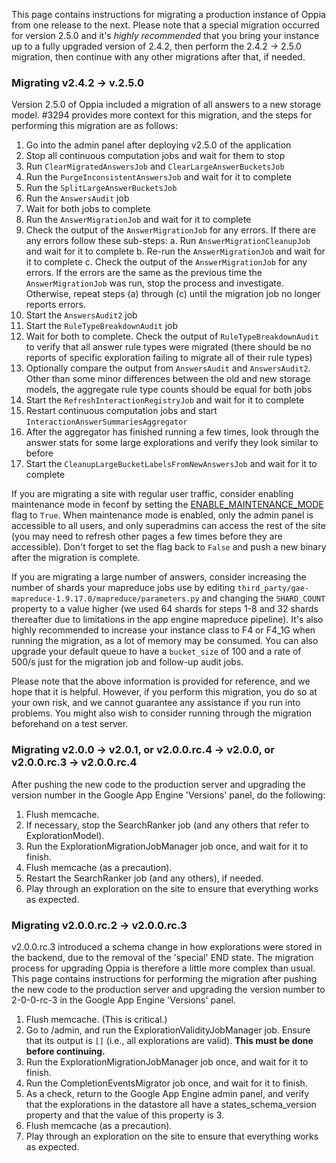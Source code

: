 This page contains instructions for migrating a production instance of Oppia from one release to the next. Please note that a special migration occurred for version 2.5.0 and it's *highly recommended* that you bring your instance up to a fully upgraded version of 2.4.2, then perform the 2.4.2 → 2.5.0 migration, then continue with any other migrations after that, if needed.

### Migrating v2.4.2 → v.2.5.0 ###

Version 2.5.0 of Oppia included a migration of all answers to a new storage model. #3294 provides more context for this migration, and the steps for performing this migration are as follows:

1. Go into the admin panel after deploying v2.5.0 of the application
2. Stop all continuous computation jobs and wait for them to stop
2. Run ``ClearMigratedAnswersJob`` and ``ClearLargeAnswerBucketsJob``
3. Run the ``PurgeInconsistentAnswersJob`` and wait for it to complete
4. Run the ``SplitLargeAnswerBucketsJob``
5. Run the ``AnswersAudit`` job
6. Wait for both jobs to complete
7. Run the ``AnswerMigrationJob`` and wait for it to complete
8. Check the output of the ``AnswerMigrationJob`` for any errors.  If there are any errors follow these sub-steps:
  a. Run ``AnswerMigrationCleanupJob`` and wait for it to complete
  b. Re-run the ``AnswerMigrationJob`` and wait for it to complete
  c. Check the output of the ``AnswerMigrationJob`` for any errors. If the errors are the same as the previous time the ``AnswerMigrationJob`` was run, stop the process and investigate.  Otherwise, repeat steps (a) through (c) until the migration job no longer reports errors.
9. Start the ``AnswersAudit2`` job
10. Start the ``RuleTypeBreakdownAudit`` job
11. Wait for both to complete.  Check the output of ``RuleTypeBreakdownAudit`` to verify that all answer rule types were migrated (there should be no reports of specific exploration failing to migrate all of their rule types)
12. Optionally compare the output from ``AnswersAudit`` and ``AnswersAudit2``.  Other than some minor differences between the old and new storage models, the aggregate rule type counts should be equal for both jobs
13. Start the ``RefreshInteractionRegistryJob`` and wait for it to complete
14. Restart continuous computation jobs and start ``InteractionAnswerSummariesAggregator``
15. After the aggregator has finished running a few times, look through the answer stats for some large explorations and verify they look similar to before
16. Start the ``CleanupLargeBucketLabelsFromNewAnswersJob`` and wait for it to complete

If you are migrating a site with regular user traffic, consider enabling maintenance mode in feconf by setting the [ENABLE_MAINTENANCE_MODE](https://github.com/oppia/oppia/blob/release-2.5.0/feconf.py#L264) flag to ``True``. When maintenance mode is enabled, only the admin panel is accessible to all users, and only superadmins can access the rest of the site (you may need to refresh other pages a few times before they are accessible). Don't forget to set the flag back to ``False`` and push a new binary after the migration is complete.

If you are migrating a large number of answers, consider increasing the number of shards your mapreduce jobs use by editing ``third_party/gae-mapreduce-1.9.17.0/mapreduce/parameters.py`` and changing the ``SHARD_COUNT`` property to a value higher (we used 64 shards for steps 1-8 and 32 shards thereafter due to limitations in the app engine mapreduce pipeline). It's also highly recommended to increase your instance class to F4 or F4_1G when running the migration, as a lot of memory may be consumed. You can also upgrade your default queue to have a ``bucket_size`` of 100 and a rate of 500/s just for the migration job and follow-up audit jobs.

Please note that the above information is provided for reference, and we hope that it is helpful. However, if you perform this migration, you do so at your own risk, and we cannot guarantee any assistance if you run into problems. You might also wish to consider running through the migration beforehand on a test server.

### Migrating v2.0.0 → v2.0.1, or v2.0.0.rc.4 → v2.0.0, or v2.0.0.rc.3 → v2.0.0.rc.4 ###

After pushing the new code to the production server and upgrading the version number in the Google App Engine 'Versions' panel, do the following:

  1. Flush memcache.
  1. If necessary, stop the SearchRanker job (and any others that refer to ExplorationModel).
  1. Run the ExplorationMigrationJobManager job once, and wait for it to finish.
  1. Flush memcache (as a precaution).
  1. Restart the SearchRanker job (and any others), if needed.
  1. Play through an exploration on the site to ensure that everything works as expected.

### Migrating v2.0.0.rc.2 → v2.0.0.rc.3 ###

v2.0.0.rc.3 introduced a schema change in how explorations were stored in the backend, due to the removal of the 'special' END state. The migration process for upgrading Oppia is therefore a little more complex than usual. This page contains instructions for performing the migration after pushing the new code to the production server and upgrading the version number to 2-0-0-rc-3 in the Google App Engine 'Versions' panel.

  1. Flush memcache. (This is critical.)
  1. Go to /admin, and run the ExplorationValidityJobManager job. Ensure that its output is `[]` (i.e., all explorations are valid). **This must be done before continuing.**
  1. Run the ExplorationMigrationJobManager job once, and wait for it to finish.
  1. Run the CompletionEventsMigrator job once, and wait for it to finish.
  1. As a check, return to the Google App Engine admin panel, and verify that the explorations in the datastore all have a states\_schema\_version property and that the value of this property is 3.
  1. Flush memcache (as a precaution).
  1. Play through an exploration on the site to ensure that everything works as expected.
